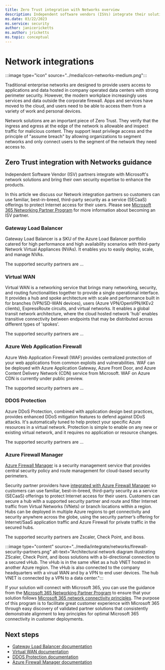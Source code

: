 ```yaml
---
title: Zero Trust integration with Networks overview
description: Independent software vendors (ISVs) integrate their solutions with Azure Firewall Manager to help customers adopt a Zero Trust model and keep their organizations secure.
ms.date: 03/22/2023
ms.service: security
author: janicericketts
ms.author: jricketts
ms.topic: conceptual
---
```


# Network integrations

:::image type="icon" source="../media/icon-networks-medium.png":::

Traditional enterprise networks are designed to provide users access to applications and data hosted in company operated data centers with strong perimeter security. However, the modern workplace increasingly uses services and data outside the corporate firewall. Apps and services have moved to the cloud, and users need to be able to access them from a variety of work and personal devices.

Network solutions are an important piece of Zero Trust. They verify that the ingress and egress at the edge of the network is allowable and inspect traffic for malicious content. They support least privilege access and the principle of "assume breach" by allowing organizations to segment networks and only connect users to the segment of the network they need access to.

## Zero Trust integration with Networks guidance

Independent Software Vendor (ISV) partners integrate with Microsoft's network solutions and bring their own security expertise to enhance the products.

In this article we discuss our Network integration partners so customers can use familiar, best-in-breed, third-party security as a service (SECaaS) offerings to protect Internet access for their users. Please see [Microsoft 365 Networking Partner Program](/microsoft-365/enterprise/microsoft-365-networking-partner-program) for more information about becoming an ISV partner.

### Gateway Load Balancer
Gateway Load Balancer is a SKU of the Azure Load Balancer portfolio catered for high performance and high availability scenarios with third-party Network Virtual Appliances (NVAs). It enables you to easily deploy, scale, and manage NVAs. 

The supported security partners are ...

### Virtual WAN
Virtual WAN is a networking service that brings many networking, security, and routing functionalities together to provide a single operational interface. It provides a hub and spoke architecture with scale and performance built in for branches (VPN/SD-WAN devices), users (Azure VPN/OpenVPN/IKEv2 clients), ExpressRoute circuits, and virtual networks. It enables a global transit network architecture, where the cloud hosted network 'hub' enables transitive connectivity between endpoints that may be distributed across different types of 'spokes'.

The supported security partners are ...

### Azure Web Application Firewall
Azure Web Application Firewall (WAF) provides centralized protection of your web applications from common exploits and vulnerabilities. WAF can be deployed with Azure Application Gateway, Azure Front Door, and Azure Content Delivery Network (CDN) service from Microsoft. WAF on Azure CDN is currently under public preview. 

The supported security partners are ...

### DDOS Protection
Azure DDoS Protection, combined with application design best practices, provides enhanced DDoS mitigation features to defend against DDoS attacks. It's automatically tuned to help protect your specific Azure resources in a virtual network. Protection is simple to enable on any new or existing virtual network, and it requires no application or resource changes.

The supported security partners are ...

### Azure Firewall Manager

[Azure Firewall Manager](/azure/firewall-manager/overview) is a security management service that provides central security policy and route management for cloud-based security perimeters.

Security partner providers have [integrated with Azure Firewall Manager](/azure/firewall-manager/trusted-security-partners) so customers can use familiar, best-in-breed, third-party security as a service (SECaaS) offerings to protect Internet access for their users. Customers can secure a hub with a supported security partner and route and filter Internet traffic from Virtual Networks (VNets) or branch locations within a region. Hubs can be deployed in multiple Azure regions to get connectivity and security anywhere across the globe, using the security partner’s offering for Internet/SaaS application traffic and Azure Firewall for private traffic in the secured hubs.

The supported security partners are Zscaler, Check Point, and iboss.

:::image type="content" source="../media/integrate/networks/firewall-security-partners.png" alt-text="Architectural network diagram illustrating ZScaler, Check Point, and iboss solutions with a bi-directional connection to a secured vHub. The vHub is in the same vNet as a hub VNET hosted in another Azure region. The vHub is also connected to the company headquarters with a virual WAN and by a VPN to end user devices. The hub VNET is connected by a VPN to a data center.":::

If your solution will connect with Microsoft 365, you can use the guidance from the [Microsoft 365 Networking Partner Program](/microsoft-365/enterprise/microsoft-365-networking-partner-program) to ensure that your solution follows [Microsoft 365 network connectivity principles](/microsoft-365/enterprise/microsoft-365-network-connectivity-principles). The purpose of this program is to facilitate great customer experience with Microsoft 365 through easy discovery of validated partner solutions that consistently demonstrate alignment to key principles for optimal Microsoft 365 connectivity in customer deployments.

## Next steps
- [Gateway Load Balancer documentation](/azure/load-balancer/gateway-overview)
- [Virtual WAN documentation](/azure/virtual-wan/virtual-wan-about)
- [DDOS Protection documentation](/azure/ddos-protection/ddos-protection-overview)
- [Azure Firewall Manager documentation](/azure/firewall-manager/)
